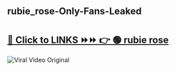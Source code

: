 
 ## rubie_rose-Only-Fans-Leaked

# <h2><a href="https://clipsfans.com/rubie_rose&ref=git">🔗 Click to LINKS ⏩⏩ 👉 🟢 rubie rose </a></h2>

<a href="https://clipsfans.com/rubie_rose&ref=git" rel="nofollow" data-target="animated-image.originalLink"><img src="https://i.ibb.co.com/xMMVF88/686577567.gif" alt="Viral Video Original" style="max-width: 100%; display: inline-block;" data-target="animated-image.originalImage"></a>
